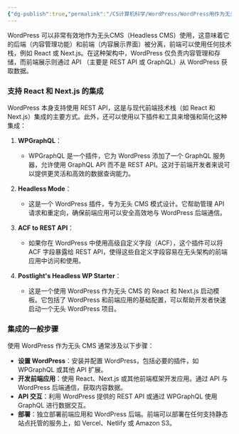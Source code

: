 ```yaml
---
{"dg-publish":true,"permalink":"/CS计算机科学/WordPress/WordPress用作为无头CMS/","noteIcon":"","created":"2024-07-09T01:41:29.984+08:00","updated":"2024-07-09T02:20:45.560+08:00"}
---
```



WordPress 可以非常有效地作为无头CMS（Headless CMS）使用，这意味着它的后端（内容管理功能）和前端（内容展示界面）被分离，前端可以使用任何技术栈，例如 React 或 Next.js。在这种架构中，WordPress 仅负责内容管理和存储，而前端展示则通过 API （主要是 REST API 或 GraphQL）从 WordPress 获取数据。

### 支持 React 和 Next.js 的集成

WordPress 本身支持使用 REST API，这是与现代前端技术栈（如 React 和 Next.js）集成的主要方式。此外，还可以使用以下插件和工具来增强和简化这种集成：

1. **WPGraphQL**：
   - WPGraphQL 是一个插件，它为 WordPress 添加了一个 GraphQL 服务器，允许使用 GraphQL API 而不是 REST API。这对于前端开发者来说可以提供更灵活和高效的数据查询能力。

2. **Headless Mode**：
   - 这是一个 WordPress 插件，专为无头 CMS 模式设计。它帮助管理 API 请求和重定向，确保前端应用可以安全高效地与 WordPress 后端通信。

3. **ACF to REST API**：
   - 如果你在 WordPress 中使用高级自定义字段（ACF），这个插件可以将 ACF 字段暴露给 REST API，使得这些自定义字段容易在无头架构的前端应用中访问和使用。

4. **Postlight's Headless WP Starter**：
   - 这是一个使用 WordPress 作为无头 CMS 的 React 和 Next.js 启动模板。它包括了 WordPress 和前端应用的基础配置，可以帮助开发者快速启动一个无头 WordPress 项目。

### 集成的一般步骤

使用 WordPress 作为无头 CMS 通常涉及以下步骤：

- **设置 WordPress**：安装并配置 WordPress，包括必要的插件，如 WPGraphQL 或其他 API 扩展。
- **开发前端应用**：使用 React、Next.js 或其他前端框架开发应用。通过 API 与 WordPress 后端通信，获取内容数据。
- **API 交互**：利用 WordPress 提供的 REST API 或通过 WPGraphQL 使用 GraphQL 进行数据交互。
- **部署**：独立部署前端应用和 WordPress 后端。前端可以部署在任何支持静态站点托管的服务上，如 Vercel、Netlify 或 Amazon S3。